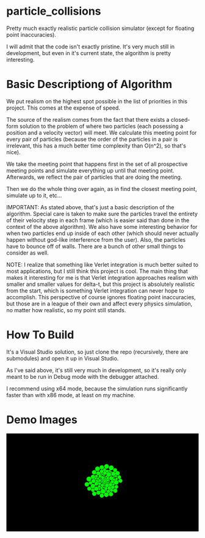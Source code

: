 # particle_collisions
Pretty much exactly realistic particle collision simulator (except for floating point inaccuracies).

I will admit that the code isn't exactly pristine. It's very much still in development, but even in it's current state, the algorithm is pretty interesting.

# Basic Descriptiong of Algorithm
We put realism on the highest spot possible in the list of priorities in this project. This comes at the expense of speed.

The source of the realism comes from the fact that there exists a closed-form solution to the problem of where two particles (each posessing a position and a velocity vector) will meet. We calculate this meeting point for every pair of particles (because the order of the particles in a pair is irrelevant, this has a much better time complexity than O(n^2), so that's nice).

We take the meeting point that happens first in the set of all prospective meeting points and simulate everything up until that meeting point. Afterwards, we reflect the pair of particles that are doing the meeting.

Then we do the whole thing over again, as in find the closest meeting point, simulate up to it, etc...

IMPORTANT: As stated above, that's just a basic description of the algorithm. Special care is taken to make sure the particles travel the entirety of their velocity step in each frame (which is easier said than done in the context of the above algorithm). We also have some interesting behavior for when two particles end up inside of each other (which should never actually happen without god-like interference from the user). Also, the particles have to bounce off of walls. There are a bunch of other small things to consider as well.

NOTE: I realize that something like Verlet integration is much better suited to most applications, but I still think this project is cool. The main thing that makes it interesting for me is that Verlet integration approaches realism with smaller and smaller values for delta-t, but this project is absolutely realistic from the start, which is something Verlet integration can never hope to accomplish. This perspective of course ignores floating point inaccuracies, but those are in a league of their own and affect every physics simulation, no matter how realistic, so my point still stands.

# How To Build
It's a Visual Studio solution, so just clone the repo (recursively, there are submodules) and open it up in Visual Studio.

As I've said above, it's still very much in development, so it's really only meant to be run in Debug mode with the debugger attached.

I recommend using x64 mode, because the simulation runs significantly faster than with x86 mode, at least on my machine.

# Demo Images

![demo_images/demo_0.jpg](demo_images/demo_0.jpg)
